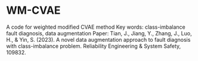 # WM-CVAE
A code for weighted modified CVAE method
Key words: class-imbalance fault diagnosis, data augmentation
Paper: Tian, J., Jiang, Y., Zhang, J., Luo, H., & Yin, S. (2023). A novel data augmentation approach to fault diagnosis with class-imbalance problem. Reliability Engineering & System Safety, 109832.

